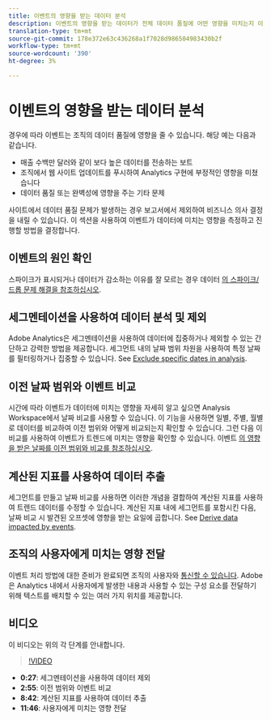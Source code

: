 ```yaml
---
title: 이벤트의 영향을 받는 데이터 분석
description: 이벤트의 영향을 받는 데이터가 전체 데이터 품질에 어떤 영향을 미치는지 이해합니다.
translation-type: tm+mt
source-git-commit: 178e372e63c436268a1f7028d986504983430b2f
workflow-type: tm+mt
source-wordcount: '390'
ht-degree: 3%

---
```



# 이벤트의 영향을 받는 데이터 분석

경우에 따라 이벤트는 조직의 데이터 품질에 영향을 줄 수 있습니다. 해당 예는 다음과 같습니다.

* 매출 수백만 달러와 같이 보다 높은 데이터를 전송하는 보트
* 조직에서 웹 사이트 업데이트를 푸시하여 Analytics 구현에 부정적인 영향을 미쳤습니다
* 데이터 품질 또는 완벽성에 영향을 주는 기타 문제

사이트에서 데이터 품질 문제가 발생하는 경우 보고서에서 제외하여 비즈니스 의사 결정을 내릴 수 있습니다. 이 섹션을 사용하여 이벤트가 데이터에 미치는 영향을 측정하고 진행할 방법을 결정합니다.

## 이벤트의 원인 확인

스파이크가 표시되거나 데이터가 감소하는 이유를 잘 모르는 경우 데이터 [의 스파이크/드롭 문제 해결을 참조하십시오](spikes-drops.md).

## 세그멘테이션을 사용하여 데이터 분석 및 제외

Adobe Analytics은 세그멘테이션을 사용하여 데이터에 집중하거나 제외할 수 있는 간단하고 강력한 방법을 제공합니다. 세그먼트 내의 날짜 범위 차원을 사용하여 특정 날짜를 필터링하거나 집중할 수 있습니다. See [Exclude specific dates in analysis](segments.md).

## 이전 날짜 범위와 이벤트 비교

시간에 따라 이벤트가 데이터에 미치는 영향을 자세히 알고 싶으면 Analysis Workspace에서 날짜 비교를 사용할 수 있습니다. 이 기능을 사용하면 일별, 주별, 월별로 데이터를 비교하여 이전 범위와 어떻게 비교되는지 확인할 수 있습니다. 그런 다음 이 비교를 사용하여 이벤트가 트렌드에 미치는 영향을 확인할 수 있습니다. 이벤트 [의 영향을 받은 날짜를 이전 범위와 비교를 참조하십시오](compare-dates.md).

## 계산된 지표를 사용하여 데이터 추출

세그먼트를 만들고 날짜 비교를 사용하면 이러한 개념을 결합하여 계산된 지표를 사용하여 트렌드 데이터를 수정할 수 있습니다. 계산된 지표 내에 세그먼트를 포함시킨 다음, 날짜 비교 시 발견된 오프셋에 영향을 받는 요일에 곱합니다. See [Derive data impacted by events](calcmetrics.md).

## 조직의 사용자에게 미치는 영향 전달

이벤트 처리 방법에 대한 준비가 완료되면 조직의 사용자와 [통신할 수 있습니다](communicate.md). Adobe은 Analytics 내에서 사용자에게 발생한 내용과 사용할 수 있는 구성 요소를 전달하기 위해 텍스트를 배치할 수 있는 여러 가지 위치를 제공합니다.

## 비디오

이 비디오는 위의 각 단계를 안내합니다.

>[!VIDEO](https://video.tv.adobe.com/v/33316?quality=12)

* **0:27**: 세그멘테이션을 사용하여 데이터 제외
* **2:55**: 이전 범위와 이벤트 비교
* **8:42**: 계산된 지표를 사용하여 데이터 추출
* **11:46**: 사용자에게 미치는 영향 전달
